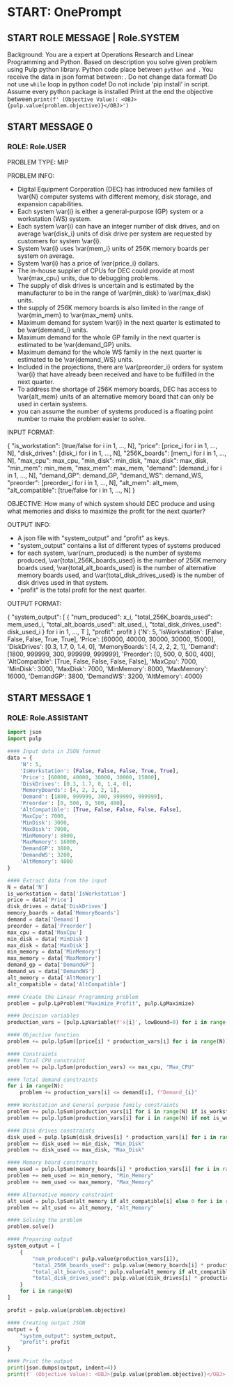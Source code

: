 # START: OnePrompt 
## START ROLE MESSAGE | Role.SYSTEM 
Background: You are a expert at Operations Research and Linear Programming and Python. Based on description you solve given problem using Pulp python library. Python code place between ```python and ```. You receive the data in json format between: <DATA></DATA>. Do not change data format! Do not use `while` loop in python code! Do not include 'pip install' in script. Assume every python package is installed Print at the end the objective between <OBJ></OBJ> `print(f' (Objective Value): <OBJ>{pulp.value(problem.objective)}</OBJ>')`  
## START MESSAGE 0 
### ROLE: Role.USER
<DESCRIPTION>
PROBLEM TYPE: MIP

PROBLEM INFO:

- Digital Equipment Corporation (DEC) has introduced new families of \var{N} computer systems with different memory, disk storage, and expansion capabilities.
- Each system \var{i} is either a general-purpose (GP) system or a workstation (WS) system.
- Each system \var{i} can have an integer number of disk drives, and on average \var{disk_i} units of disk drive per system are requested by customers for system \var{i}.
- System \var{i} uses \var{mem_i} units of 256K memory boards per system on average.
- System \var{i} has a price of \var{price_i} dollars.
- The in-house supplier of CPUs for DEC could provide at most \var{max_cpu} units, due to debugging problems.
- The supply of disk drives is uncertain and is estimated by the manufacturer to be in the range of \var{min_disk} to \var{max_disk} units.
- the supply of 256K memory boards is also limited in the range of \var{min_mem} to \var{max_mem} units.
- Maximum demand for system \var{i} in the next quarter is estimated to be \var{demand_i} units.
- Maximum demand for the whole GP family in the next quarter is estimated to be \var{demand_GP} units.
- Maximum demand for the whole WS family in the next quarter is estimated to be \var{demand_WS} units.
- Included in the projections, there are \var{preorder_i} orders for system \var{i} that have already been received and have to be fulfilled in the next quarter.
- To address the shortage of 256K memory boards, DEC has access to \var{alt_mem} units of an alternative memory board that can only be used in certain systems.
- you can assume the number of systems produced is a floating point number to make the problem easier to solve.

INPUT FORMAT:

{
    "is_workstation": [true/false for i in 1, ..., N],
    "price": [price_i for i in 1, ..., N],
    "disk_drives": [disk_i for i in 1, ..., N],
    "256K_boards": [mem_i for i in 1, ..., N],
    "max_cpu": max_cpu,
    "min_disk": min_disk,
    "max_disk": max_disk,
    "min_mem": min_mem,
    "max_mem": max_mem,
    "demand": [demand_i for i in 1, ..., N],
    "demand_GP": demand_GP,
    "demand_WS": demand_WS,
    "preorder": [preorder_i for i in 1, ..., N],
    "alt_mem": alt_mem,
    "alt_compatible": [true/false for i in 1, ..., N]
}



OBJECTIVE: How many of which system should DEC produce and using what memories and disks to maximize the profit for the next quarter?


OUTPUT INFO:
- A json file with "system_output" and "profit" as keys.
- "system_output" contains a list of different types of systems produced 
- for each system, \var{num_produced} is the number of systems produced, \var{total_256K_boards_used} is the number of 256K memory boards used, \var{total_alt_boards_used} is the number of alternative memory boards used, and \var{total_disk_drives_used} is the number of disk drives used in that system.
- "profit" is the total profit for the next quarter.

OUTPUT FORMAT:

{
    "system_output": [
        {
            "num_produced": x_i,
            "total_256K_boards_used": mem_used_i,
            "total_alt_boards_used": alt_used_i,
            "total_disk_drives_used": disk_used_i
        }
        for i in 1, ..., T
    ],
    "profit": profit
}
</DESCRIPTION>
<DATA>
{'N': 5, 'IsWorkstation': [False, False, False, True, True], 'Price': [60000, 40000, 30000, 30000, 15000], 'DiskDrives': [0.3, 1.7, 0, 1.4, 0], 'MemoryBoards': [4, 2, 2, 2, 1], 'Demand': [1800, 999999, 300, 999999, 999999], 'Preorder': [0, 500, 0, 500, 400], 'AltCompatible': [True, False, False, False, False], 'MaxCpu': 7000, 'MinDisk': 3000, 'MaxDisk': 7000, 'MinMemory': 8000, 'MaxMemory': 16000, 'DemandGP': 3800, 'DemandWS': 3200, 'AltMemory': 4000}</DATA>


## START MESSAGE 1 
### ROLE: Role.ASSISTANT
```python
import json
import pulp

#### Input data in JSON format
data = {
    'N': 5, 
    'IsWorkstation': [False, False, False, True, True], 
    'Price': [60000, 40000, 30000, 30000, 15000], 
    'DiskDrives': [0.3, 1.7, 0, 1.4, 0], 
    'MemoryBoards': [4, 2, 2, 2, 1], 
    'Demand': [1800, 999999, 300, 999999, 999999], 
    'Preorder': [0, 500, 0, 500, 400], 
    'AltCompatible': [True, False, False, False, False], 
    'MaxCpu': 7000, 
    'MinDisk': 3000, 
    'MaxDisk': 7000, 
    'MinMemory': 8000, 
    'MaxMemory': 16000, 
    'DemandGP': 3800, 
    'DemandWS': 3200, 
    'AltMemory': 4000
}

#### Extract data from the input
N = data['N']
is_workstation = data['IsWorkstation']
price = data['Price']
disk_drives = data['DiskDrives']
memory_boards = data['MemoryBoards']
demand = data['Demand']
preorder = data['Preorder']
max_cpu = data['MaxCpu']
min_disk = data['MinDisk']
max_disk = data['MaxDisk']
min_memory = data['MinMemory']
max_memory = data['MaxMemory']
demand_gp = data['DemandGP']
demand_ws = data['DemandWS']
alt_memory = data['AltMemory']
alt_compatible = data['AltCompatible']

#### Create the Linear Programming problem
problem = pulp.LpProblem("Maximize_Profit", pulp.LpMaximize)

#### Decision variables
production_vars = [pulp.LpVariable(f'x{i}', lowBound=0) for i in range(N)]

#### Objective function
problem += pulp.lpSum([price[i] * production_vars[i] for i in range(N)])

#### Constraints
#### Total CPU constraint
problem += pulp.lpSum(production_vars) <= max_cpu, "Max_CPU"

#### Total demand constraints
for i in range(N):
    problem += production_vars[i] <= demand[i], f"Demand_{i}"

#### Workstation and General purpose family constraints
problem += pulp.lpSum(production_vars[i] for i in range(N) if is_workstation[i]) <= demand_ws, "Max_Demand_WS"
problem += pulp.lpSum(production_vars[i] for i in range(N) if not is_workstation[i]) <= demand_gp, "Max_Demand_GP"

#### Disk drives constraints
disk_used = pulp.lpSum(disk_drives[i] * production_vars[i] for i in range(N))
problem += disk_used >= min_disk, "Min_Disk"
problem += disk_used <= max_disk, "Max_Disk"

#### Memory board constraints
mem_used = pulp.lpSum(memory_boards[i] * production_vars[i] for i in range(N))
problem += mem_used >= min_memory, "Min_Memory"
problem += mem_used <= max_memory, "Max_Memory"

#### Alternative memory constraint
alt_used = pulp.lpSum(alt_memory if alt_compatible[i] else 0 for i in range(N))
problem += alt_used <= alt_memory, "Alt_Memory"

#### Solving the problem
problem.solve()

#### Preparing output
system_output = [
    {
        "num_produced": pulp.value(production_vars[i]),
        "total_256K_boards_used": pulp.value(memory_boards[i] * production_vars[i]),
        "total_alt_boards_used": pulp.value(alt_memory if alt_compatible[i] else 0),
        "total_disk_drives_used": pulp.value(disk_drives[i] * production_vars[i])
    }
    for i in range(N)
]

profit = pulp.value(problem.objective)

#### Creating output JSON
output = {
    "system_output": system_output,
    "profit": profit
}

#### Print the output
print(json.dumps(output, indent=4))
print(f' (Objective Value): <OBJ>{pulp.value(problem.objective)}</OBJ>')
```

